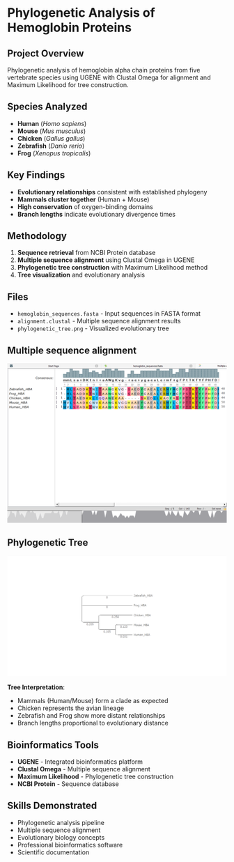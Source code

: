# Phylogenetic Analysis of Hemoglobin Proteins

## Project Overview
Phylogenetic analysis of hemoglobin alpha chain proteins from five vertebrate species using UGENE with Clustal Omega for alignment and Maximum Likelihood for tree construction.

## Species Analyzed
- **Human** (*Homo sapiens*)
- **Mouse** (*Mus musculus*) 
- **Chicken** (*Gallus gallus*)
- **Zebrafish** (*Danio rerio*)
- **Frog** (*Xenopus tropicalis*)

## Key Findings
- **Evolutionary relationships** consistent with established phylogeny
- **Mammals cluster together** (Human + Mouse)
- **High conservation** of oxygen-binding domains
- **Branch lengths** indicate evolutionary divergence times

## Methodology
1. **Sequence retrieval** from NCBI Protein database
2. **Multiple sequence alignment** using Clustal Omega in UGENE
3. **Phylogenetic tree construction** with Maximum Likelihood method
4. **Tree visualization** and evolutionary analysis

## Files
- `hemoglobin_sequences.fasta` - Input sequences in FASTA format
- `alignment.clustal` - Multiple sequence alignment results  
- `phylogenetic_tree.png` - Visualized evolutionary tree
## Multiple sequence alignment
![Sequence Alignment in UGENE](Multiple_sequence_alignment_results.png)

## Phylogenetic Tree
![Phylogenetic Tree](phylogenetic_tree.png)

**Tree Interpretation**:
- Mammals (Human/Mouse) form a clade as expected
- Chicken represents the avian lineage
- Zebrafish and Frog show more distant relationships
- Branch lengths proportional to evolutionary distance

## Bioinformatics Tools
- **UGENE** - Integrated bioinformatics platform
- **Clustal Omega** - Multiple sequence alignment
- **Maximum Likelihood** - Phylogenetic tree construction
- **NCBI Protein** - Sequence database

## Skills Demonstrated
- Phylogenetic analysis pipeline
- Multiple sequence alignment
- Evolutionary biology concepts
- Professional bioinformatics software
- Scientific documentation

